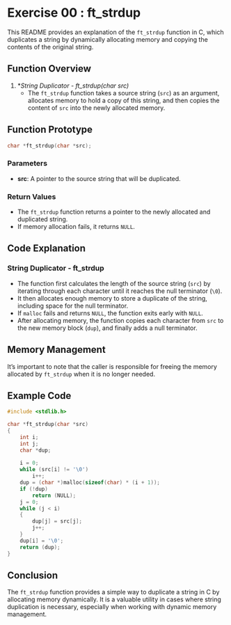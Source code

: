 
# Exercise 00 : ft_strdup

This README provides an explanation of the `ft_strdup` function in C, which duplicates a string by dynamically allocating memory and copying the contents of the original string.

## Function Overview

1. **String Duplicator - ft_strdup(char *src)**
   - The `ft_strdup` function takes a source string (`src`) as an argument, allocates memory to hold a copy of this string, and then copies the content of `src` into the newly allocated memory.

## Function Prototype

```c
char *ft_strdup(char *src);
```

### Parameters
- **src**: A pointer to the source string that will be duplicated.

### Return Values
- The `ft_strdup` function returns a pointer to the newly allocated and duplicated string.
- If memory allocation fails, it returns `NULL`.

## Code Explanation

### String Duplicator - ft_strdup
   - The function first calculates the length of the source string (`src`) by iterating through each character until it reaches the null terminator (`\0`).
   - It then allocates enough memory to store a duplicate of the string, including space for the null terminator.
   - If `malloc` fails and returns `NULL`, the function exits early with `NULL`.
   - After allocating memory, the function copies each character from `src` to the new memory block (`dup`), and finally adds a null terminator.

## Memory Management

It’s important to note that the caller is responsible for freeing the memory allocated by `ft_strdup` when it is no longer needed.

## Example Code

```c
#include <stdlib.h>

char *ft_strdup(char *src)
{
    int i;
    int j;
    char *dup;
    
    i = 0;
    while (src[i] != '\0')
        i++;
    dup = (char *)malloc(sizeof(char) * (i + 1));
    if (!dup)
        return (NULL);
    j = 0;
    while (j < i)
    {
        dup[j] = src[j];
        j++;
    }
    dup[i] = '\0';
    return (dup);
}

```

## Conclusion

The `ft_strdup` function provides a simple way to duplicate a string in C by allocating memory dynamically. It is a valuable utility in cases where string duplication is necessary, especially when working with dynamic memory management.
